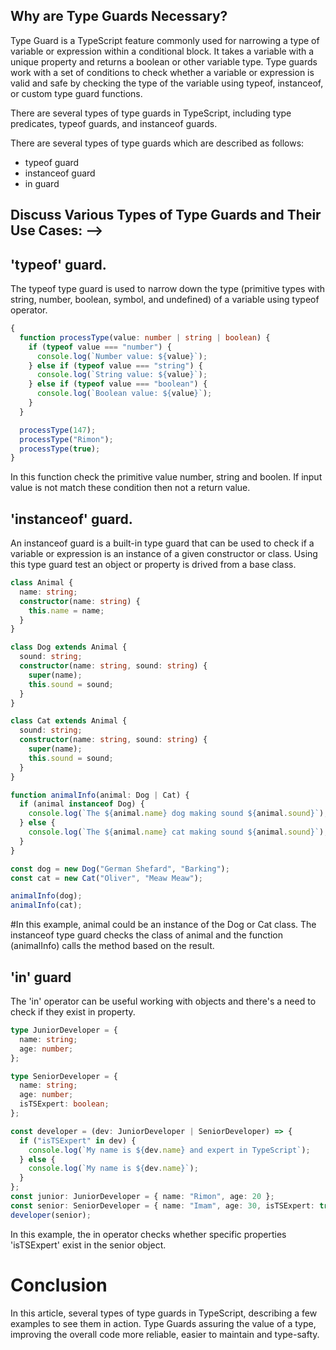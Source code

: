 ## Why are Type Guards Necessary?

Type Guard is a TypeScript feature commonly used for narrowing a type of variable or expression within a conditional block. It takes a variable with a unique property and returns a boolean or other variable type. Type guards work with a set of conditions to check whether a variable or expression is valid and safe by checking the type of the variable using typeof, instanceof, or custom type guard functions.

There are several types of type guards in TypeScript, including type predicates, typeof guards, and instanceof guards.

There are several types of type guards which are described as follows:

- typeof guard
- instanceof guard
- in guard

## Discuss Various Types of Type Guards and Their Use Cases: -->

## 'typeof' guard.

The typeof type guard is used to narrow down the type (primitive types with string, number, boolean, symbol, and undefined) of a variable using typeof operator.

```typescript
{
  function processType(value: number | string | boolean) {
    if (typeof value === "number") {
      console.log(`Number value: ${value}`);
    } else if (typeof value === "string") {
      console.log(`String value: ${value}`);
    } else if (typeof value === "boolean") {
      console.log(`Boolean value: ${value}`);
    }
  }

  processType(147);
  processType("Rimon");
  processType(true);
}
```

In this function check the primitive value number, string and boolen. If input value is not match these condition then not a return value.

## 'instanceof' guard.

An instanceof guard is a built-in type guard that can be used to check if a variable or expression is an instance of a given constructor or class. Using this type guard test an object or property is drived from a base class.

```typescript
class Animal {
  name: string;
  constructor(name: string) {
    this.name = name;
  }
}

class Dog extends Animal {
  sound: string;
  constructor(name: string, sound: string) {
    super(name);
    this.sound = sound;
  }
}

class Cat extends Animal {
  sound: string;
  constructor(name: string, sound: string) {
    super(name);
    this.sound = sound;
  }
}

function animalInfo(animal: Dog | Cat) {
  if (animal instanceof Dog) {
    console.log(`The ${animal.name} dog making sound ${animal.sound}`);
  } else {
    console.log(`The ${animal.name} cat making sound ${animal.sound}`);
  }
}

const dog = new Dog("German Shefard", "Barking");
const cat = new Cat("Oliver", "Meaw Meaw");

animalInfo(dog);
animalInfo(cat);
```

#In this example, animal could be an instance of the Dog or Cat class. The instanceof type guard checks the class of animal and the function (animalInfo) calls the method based on the result.

## 'in' guard

The 'in' operator can be useful working with objects and there's a need to check if they exist in property.

```typescript
type JuniorDeveloper = {
  name: string;
  age: number;
};

type SeniorDeveloper = {
  name: string;
  age: number;
  isTSExpert: boolean;
};

const developer = (dev: JuniorDeveloper | SeniorDeveloper) => {
  if ("isTSExpert" in dev) {
    console.log(`My name is ${dev.name} and expert in TypeScript`);
  } else {
    console.log(`My name is ${dev.name}`);
  }
};
const junior: JuniorDeveloper = { name: "Rimon", age: 20 };
const senior: SeniorDeveloper = { name: "Imam", age: 30, isTSExpert: true };
developer(senior);
```

In this example, the in operator checks whether specific properties 'isTSExpert' exist in the senior object.

# Conclusion

In this article, several types of type guards in TypeScript, describing a few examples to see them in action. Type Guards assuring the value of a type, improving the overall code more reliable, easier to maintain and type-safty.
